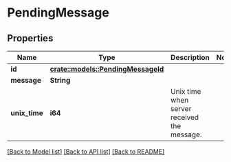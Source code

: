 # PendingMessage

## Properties

Name | Type | Description | Notes
------------ | ------------- | ------------- | -------------
**id** | [**crate::models::PendingMessageId**](PendingMessageId.md) |  | 
**message** | **String** |  | 
**unix_time** | **i64** | Unix time when server received the message. | 

[[Back to Model list]](../README.md#documentation-for-models) [[Back to API list]](../README.md#documentation-for-api-endpoints) [[Back to README]](../README.md)


